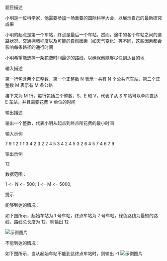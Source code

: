 题目描述

小明是一位科学家，他需要参加一场重要的国际科学大会，以展示自己的最新研究成果

小明的起点是第一个车站，终点是最后一个车站。然而，途中的各个车站之间的道路状况、交通拥堵程度以及可能的自然因素（如天气变化）等不同，这些因素都会影响每条路径的通行时间

小明希望能选择一条花费时间最少的路线，以确保他能够尽快到达目的地

输入描述

第一行包含两个正整数，第一个正整数 N 表示一共有 N 个公共汽车站，第二个正整数 M 表示有 M 条公路

接下来为 M 行，每行包括三个整数，S、E 和 V，代表了从 S 车站可以单向直达 E 车站，并且需要花费 V 单位的时间

输出描述

输出一个整数，代表小明从起点到终点所花费的最小时间

输入示例

7 9
1 2 1
1 3 4
2 3 2
2 4 5
3 4 2
4 5 3
2 6 4
5 7 4
6 7 9

输出示例

12

数据范围：

1 <= N <= 500; 1 <= M <= 5000;

提示

能够到达的情况：

如下图所示，起始车站为 1 号车站，终点车站为 7 号车站，绿色路线为最短的路线，路线总长度为 12，则输出 12

![示例图片](https://file1.kamacoder.com/i/algo/20240227101345.png)

不能到达的情况：

如下图所示，当从起始车站不能到达终点车站时，则输出 -1
![示例图片](https://file1.kamacoder.com/i/algo/20240227101401.png)
